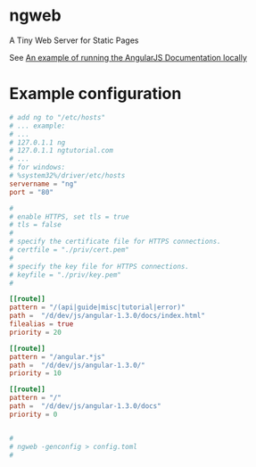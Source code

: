 ngweb
=====

A Tiny Web Server for Static Pages

See [An example of running the AngularJS Documentation locally](http://ngtutorial.com/tool/tiny-web-server-for-static-pages.html)

# Example configuration

```toml
# add ng to "/etc/hosts"
# ... example:
# ...
# 127.0.1.1	ng
# 127.0.1.1	ngtutorial.com
# ...
# for windows:
# %system32%/driver/etc/hosts
servername = "ng"
port = "80"

#
# enable HTTPS, set tls = true
# tls = false
#
# specify the certificate file for HTTPS connections.
# certfile = "./priv/cert.pem"
#
# specify the key file for HTTPS connections.
# keyfile = "./priv/key.pem"
#

[[route]]
pattern = "/(api|guide|misc|tutorial|error)"
path =  "/d/dev/js/angular-1.3.0/docs/index.html"
filealias = true
priority = 20

[[route]]
pattern = "/angular.*js"
path =  "/d/dev/js/angular-1.3.0/"
priority = 10

[[route]]
pattern = "/" 
path =  "/d/dev/js/angular-1.3.0/docs"
priority = 0


# 
# ngweb -genconfig > config.toml
#

```